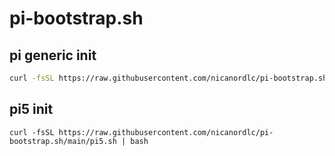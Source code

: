 # pi-bootstrap.sh

## pi generic init

```bash
curl -fsSL https://raw.githubusercontent.com/nicanordlc/pi-bootstrap.sh/main/init.sh | bash
```

## pi5 init

```bahs
curl -fsSL https://raw.githubusercontent.com/nicanordlc/pi-bootstrap.sh/main/pi5.sh | bash
```
